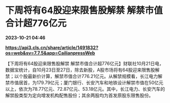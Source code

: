 # 下周将有64股迎来限售股解禁 解禁市值合计超776亿元

**2023-10-21 04:46**

**https://api3.cls.cn/share/article/1491832?os=web&sv=7.7.5&app=CailianpressWeb**

【下周将有64股迎来限售股解禁 解禁市值合计超776亿元】财联社10月21日电，数据宝统计，自10月23日至27日，除去新股，A股市场将有64股迎来限售股解禁；以个股最新价计算，解禁市值合计776.21亿元。从解禁规模看，长江电力解禁市值居首，为179.79亿元；厦门银行、长安汽车和地铁设计解禁市值在50亿元以上，依次为78.77亿元、72.87亿元、53.18亿元。其中，长江电力、长安汽车的解禁股类型为定向增发机构配售股份；其余两股均为首发原股东限售股份。
